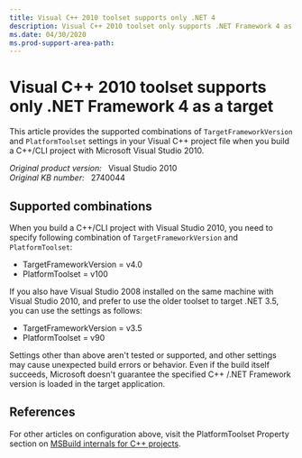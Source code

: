 ```yaml
---
title: Visual C++ 2010 toolset supports only .NET 4
description: Visual C++ 2010 toolset only supports .NET Framework 4 as a target framework version.
ms.date: 04/30/2020
ms.prod-support-area-path: 
---
```

# Visual C++ 2010 toolset supports only .NET Framework 4 as a target

This article provides the supported combinations of `TargetFrameworkVersion` and `PlatformToolset` settings in your Visual C++ project file when you build a C++/CLI project with Microsoft Visual Studio 2010.

_Original product version:_ &nbsp; Visual Studio 2010  
_Original KB number:_ &nbsp; 2740044

## Supported combinations

When you build a C++/CLI project with Visual Studio 2010, you need to specify following combination of `TargetFrameworkVersion` and `PlatformToolset`:

- TargetFrameworkVersion = v4.0
- PlatformToolset = v100

If you also have Visual Studio 2008 installed on the same machine with Visual Studio 2010, and prefer to use the older toolset to target .NET 3.5, you can use the settings as follows:

- TargetFrameworkVersion = v3.5
- PlatformToolset = v90

Settings other than above aren't tested or supported, and other settings may cause unexpected build errors or behavior. Even if the build itself succeeds, Microsoft doesn't guarantee the specified C++ /.NET Framework version is loaded in the target application.

## References

For other articles on configuration above, visit the PlatformToolset Property section on [MSBuild internals for C++ projects](/cpp/build/reference/msbuild-visual-cpp-overview).

